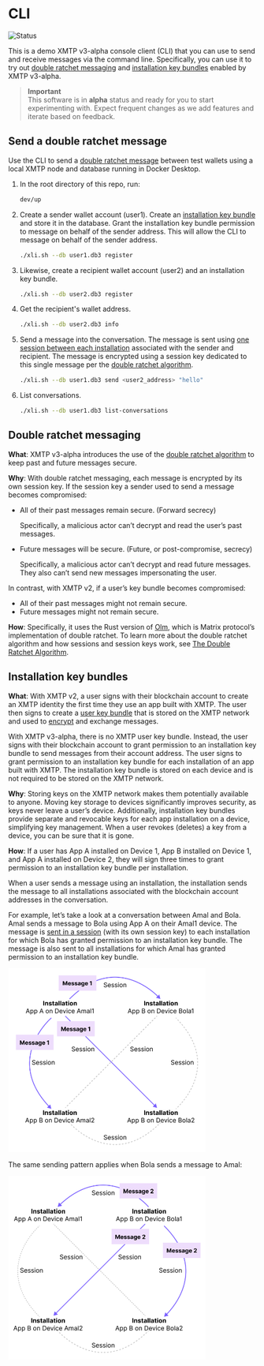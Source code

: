 # CLI

![Status](https://img.shields.io/badge/Project_status-Alpha-orange)

This is a demo XMTP v3-alpha console client (CLI) that you can use to send and receive messages via the command line. Specifically, you can use it to try out [double ratchet messaging](#double-ratchet-messaging) and [installation key bundles](#installation-key-bundles) enabled by XMTP v3-alpha.

> **Important**  
> This software is in **alpha** status and ready for you to start experimenting with. Expect frequent changes as we add features and iterate based on feedback.

## Send a double ratchet message

Use the CLI to send a [double ratchet message](#double-ratchet-messaging) between test wallets using a local XMTP node and database running in Docker Desktop.

1. In the root directory of this repo, run:

   ```bash
   dev/up
   ```

2. Create a sender wallet account (user1). Create an [installation key bundle](#installation-key-bundles) and store it in the database. Grant the installation key bundle permission to message on behalf of the sender address. This will allow the CLI to message on behalf of the sender address.

   ```bash
   ./xli.sh --db user1.db3 register
   ```

3. Likewise, create a recipient wallet account (user2) and an installation key bundle.

   ```bash
   ./xli.sh --db user2.db3 register
   ```

4. Get the recipient's wallet address.

   ```bash
   ./xli.sh --db user2.db3 info
   ```

5. Send a message into the conversation. The message is sent using [one session between each installation](#installation-key-bundles) associated with the sender and recipient. The message is encrypted using a session key dedicated to this single message per the [double ratchet algorithm](#double-ratchet-messaging).

   ```bash
   ./xli.sh --db user1.db3 send <user2_address> "hello"
   ```

6. List conversations.

   ```bash
   ./xli.sh --db user1.db3 list-conversations
   ```

## Double ratchet messaging

**What**: XMTP v3-alpha introduces the use of the [double ratchet algorithm](https://signal.org/docs/specifications/doubleratchet/) to keep past and future messages secure.

**Why**: With double ratchet messaging, each message is encrypted by its own session key. If the session key a sender used to send a message becomes compromised:

- All of their past messages remain secure. (Forward secrecy)

  Specifically, a malicious actor can’t decrypt and read the user’s past messages.

- Future messages will be secure. (Future, or post-compromise, secrecy)

  Specifically, a malicious actor can’t decrypt and read future messages. They also can’t send new messages impersonating the user.

In contrast, with XMTP v2, if a user’s key bundle becomes compromised:

- All of their past messages might not remain secure.
- Future messages might not remain secure.

**How**: Specifically, it uses the Rust version of [Olm](https://gitlab.matrix.org/matrix-org/olm/-/blob/master/docs/olm.md), which is Matrix protocol’s implementation of double ratchet. To learn more about the double ratchet algorithm and how sessions and session keys work, see [The Double Ratchet Algorithm](https://signal.org/docs/specifications/doubleratchet/).

## Installation key bundles

**What**: With XMTP v2, a user signs with their blockchain account to create an XMTP identity the first time they use an app built with XMTP. The user then signs to create a [user key bundle](https://xmtp.org/docs/concepts/key-generation-and-usage) that is stored on the XMTP network and used to [encrypt](https://xmtp.org/docs/concepts/invitation-and-message-encryption) and exchange messages.

With XMTP v3-alpha, there is no XMTP user key bundle. Instead, the user signs with their blockchain account to grant permission to an installation key bundle to send messages from their account address. The user signs to grant permission to an installation key bundle for each installation of an app built with XMTP. The installation key bundle is stored on each device and is not required to be stored on the XMTP network.

**Why**: Storing keys on the XMTP network makes them potentially available to anyone. Moving key storage to devices significantly improves security, as keys never leave a user’s device. Additionally, installation key bundles provide separate and revocable keys for each app installation on a device, simplifying key management. When a user revokes (deletes) a key from a device, you can be sure that it is gone.

**How**: If a user has App A installed on Device 1, App B installed on Device 1, and App A installed on Device 2, they will sign three times to grant permission to an installation key bundle per installation.

When a user sends a message using an installation, the installation sends the message to all installations associated with the blockchain account addresses in the conversation.

For example, let’s take a look at a conversation between Amal and Bola. Amal sends a message to Bola using App A on their Amal1 device. The message is [sent in a session](https://www.notion.so/XMTP-v3-alpha-doc-updates-6cb0328f5d5e4415a49f0b8bcc9c9135?pvs=21) (with its own session key) to each installation for which Bola has granted permission to an installation key bundle. The message is also sent to all installations for which Amal has granted permission to an installation key bundle.

<img alt="Diagram illustrating how a message is sent via sessions to all installations associated with the two wallet addresses in the conversation" src="img/amal-to-bola.png" width="400" />

The same sending pattern applies when Bola sends a message to Amal:

<img alt="Diagram illustrating how a message is sent via sessions to all installations associated with the two wallet addresses in the conversation" src="img/bola-to-amal.png" width="400" />
